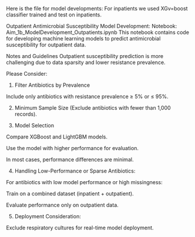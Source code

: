 Here is the file for model developments:
For inpatients we used XGv=boost classifier trained and test on inpatients.

Outpatient Antimicrobial Susceptibility Model Development: 
Notebook: Aim_1b_ModelDevelopment_Outpatients.ipynb
This notebook contains code for developing machine learning models to predict antimicrobial susceptibility for outpatient data.

Notes and Guidelines
Outpatient susceptibility prediction is more challenging due to data sparsity and lower resistance prevalence. 

Please Consider:

1. Filter Antibiotics by Prevalence

Include only antibiotics with resistance prevalence ≥ 5% or ≤ 95%.

2. Minimum Sample Size (Exclude antibiotics with fewer than 1,000 records).

3. Model Selection

Compare XGBoost and LightGBM models.

Use the model with higher performance for evaluation.

In most cases, performance differences are minimal.

4. Handling Low-Performance or Sparse Antibiotics:

For antibiotics with low model performance or high missingness:

Train on a combined dataset (inpatient + outpatient).

Evaluate performance only on outpatient data.

5. Deployment Consideration:

Exclude respiratory cultures for real-time model deployment.
